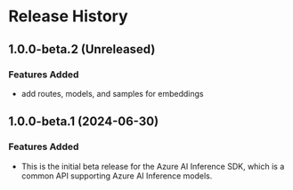 # Release History

## 1.0.0-beta.2 (Unreleased)

### Features Added
- add routes, models, and samples for embeddings

## 1.0.0-beta.1 (2024-06-30)

### Features Added
- This is the initial beta release for the Azure AI Inference SDK, which is a common API supporting Azure AI Inference models.
